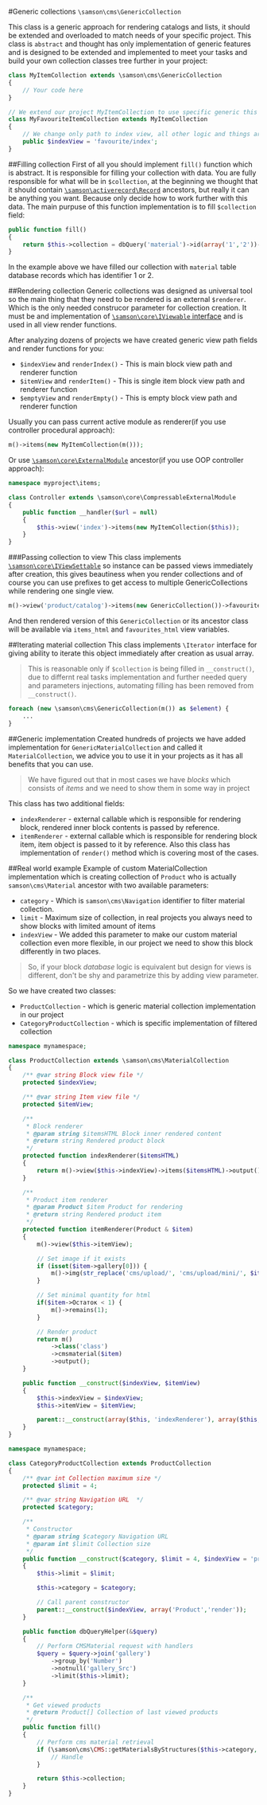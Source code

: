 #Generic collections ```\samson\cms\GenericCollection```

This class is a generic approach for rendering catalogs and lists, it should be extended and overloaded to match needs of your specific project. This class is ```abstract``` and thought has only implementation of generic features and is designed to be extended and implemented to meet your tasks and build your own collection classes tree further in your project:
```php
class MyItemCollection extends \samson\cms\GenericCollection 
{
    // Your code here
}

// We extend our project MyItemCollection to use specific generic this project logic 
class MyFavouriteItemCollection extends MyItemCollection
{
    // We change only path to index view, all other logic and things are used from MyItemCollection
    public $indexView = 'favourite/index';
}
```

##Filling collection
First of all you should implement ```fill()``` function which is abstract. It is responsible for filling your collection with data. You are fully responsible for what will be in ```$collection```, at the beginning we thought that it should contain [```\samson\activerecord\Record```](https://github.com/samsonos/php_activerecord/wiki) ancestors, but really it can be anything you want. Because only decide how to work further with this data.
The main purpuse of this function implementation is to fill ```$collection``` field:
```php
public function fill()
{
    return $this->collection = dbQuery('material')->id(array('1','2'))->exec();
}
```
In the example above we have filled our collection with ```material``` table database records which has identifier 1 or 2.

##Rendering collection
Generic collections was designed as universal tool so the main thing that they need to be rendered is an external ```$renderer```. Which is the only needed construcor parameter for collection creation. It must be and implementation of [```\samson\core\IViewable``` interface](https://github.com/samsonos/php_core/wiki/2.4-View) and is used in all view render functions.

After analyzing dozens of projects we have created generic view path fields and render functions for you:
* ```$indexView``` and ```renderIndex()``` - This is main block view path and renderer function
* ```$itemView``` and ```renderItem()``` - This is single item block view path and renderer function
* ```$emptyView``` and ```renderEmpty()``` - This is empty block view path and renderer function

Usually you can pass current active module as renderer(if you use controller procedural approach):
```php 
m()->items(new MyItemCollection(m()));
```
Or use [```\samson\core\ExternalModule```](https://github.com/samsonos/php_core/wiki/2.-Modules) ancestor(if you use OOP controller approach):
```php
namespace myproject\items;

class Controller extends \samson\core\CompressableExternalModule
{
    public function __handler($url = null)
    {
        $this->view('index')->items(new MyItemCollection($this));
    }
}
```

###Passing collection to view
This class implements [```\samson\core\IViewSettable```](https://github.com/samsonos/php_core/wiki/2.4-View) so instance can be passed views immediately after creation, this gives beautiness when you render collections and of course you can use  prefixes to get access to multiple GenericCollections while rendering one single view.
```php
m()->view('product/catalog')->items(new GenericCollection())->favourites(new GenericCollection())
```
And then rendered version of this ```GenericCollection``` or its ancestor class
will be available via ```items_html``` and ```favourites_html``` view variables.

##Iterating material collection
This class implements ```\Iterator``` interface for giving ability to iterate this object immediately after creation as usual array. 
> This is reasonable only if ```$collection``` is being filled in ```__construct()```, due to differnt real tasks implementation and further needed query and parameters injections, automating filling has been removed from ```__construct()```.

```php
foreach (new \samson\cms\GenericCollection(m()) as $element) {
    ...
}
```

##Generic implementation
Created hundreds of projects we have added implementation for ```GenericMaterialCollection``` and called it
```MaterialCollection```, we advice you to use it in your projects as it has all benefits that you can use.
> We have figured out that in most cases we have *blocks* which consists of *items* and we need to show them in some
way in project

This class has two additional fields:
* ```indexRenderer``` - external callable which is responsible for rendering block, rendered inner block contents is 
passed by reference.
* ```itemRenderer``` - external callable which is responsible for rendering block item, item object is passed to it
 by reference.
 Also this class has implementation of ```render()``` method which is covering most of the cases. 

##Real world example
Example of custom MaterialCollection implementation which is creating collection of ```Product``` who is
actually ```samson\cms\Material``` ancestor with two available parameters:
* ```category``` - Which is ```samson\cms\Navigation``` identifier to filter material collection.
* ```limit``` - Maximum size of collection, in real projects you always need to show blocks with limited amount of items
* ```indexView``` - We added this parameter to make our custom material collection even more flexible, in our project
we need to show this block differently in two places.

> So, if your block *database* logic is equivalent but design for views is different, don't be shy and parametrize this by adding
> view parameter.

So we have created two classes:
* ```ProductCollection``` - which is generic material collection implementation in our project
* ```CategoryProductCollection``` - which is specific implementation of filtered collection

```php
namespace mynamespace;

class ProductCollection extends \samson\cms\MaterialCollection
{
    /** @var string Block view file */
    protected $indexView;

    /** @var string Item view file */
    protected $itemView;

    /**
     * Block renderer
     * @param string $itemsHTML Block inner rendered content
     * @return string Rendered product block
     */
    protected function indexRenderer($itemsHTML)
    {
        return m()->view($this->indexView)->items($itemsHTML)->output();
    }

    /**
     * Product item renderer
     * @param Product $item Product for rendering
     * @return string Rendered product item
     */
    protected function itemRenderer(Product & $item)
    {
        m()->view($this->itemView);

        // Set image if it exists
        if (isset($item->gallery[0])) {
            m()->img(str_replace('cms/upload/', 'cms/upload/mini/', $item->gallery[0]));
        }

        // Set minimal quantity for html
        if($item->Остаток < 1) {
            m()->remains(1);
        }

        // Render product
        return m()
            ->class('class')
            ->cmsmaterial($item)
            ->output();
    }

    public function __construct($indexView, $itemView)
    {
        $this->indexView = $indexView;
        $this->itemView = $itemView;

        parent::__construct(array($this, 'indexRenderer'), array($this, 'itemRenderer'));
    }
}
```

```php
namespace mynamespace;

class CategoryProductCollection extends ProductCollection
{
    /** @var int Collection maximum size */
    protected $limit = 4;

    /** @var string Navigation URL  */
    protected $category;

    /**
     * Constructor
     * @param string $category Navigation URL
     * @param int $limit Collection size
     */
    public function __construct($category, $limit = 4, $indexView = 'product/sales/main')
    {
        $this->limit = $limit;

        $this->category = $category;

        // Call parent constructor
        parent::__construct($indexView, array('Product','render'));
    }

    public function dbQueryHelper(&$query)
    {
        // Perform CMSMaterial request with handlers
        $query = $query->join('gallery')
            ->group_by('Number')
            ->notnull('gallery_Src')
            ->limit($this->limit);
    }

    /**
     * Get viewed products
     * @return Product[] Collection of last viewed products
     */
    public function fill()
    {
        // Perform cms material retrieval
        if (\samson\cms\CMS::getMaterialsByStructures($this->category, $this->collection, 'Product', array($this, 'dbQueryHelper'))) {
            // Handle
        }

        return $this->collection;
    }
}
```

